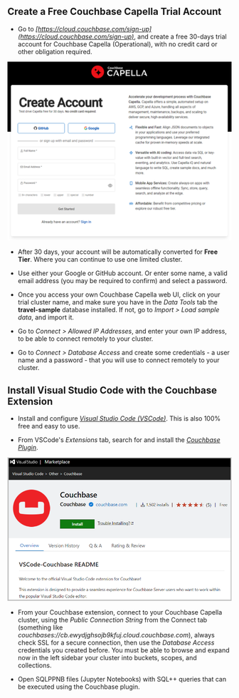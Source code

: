 ## Create a Free Couchbase Capella Trial Account

* Go to *[https://cloud.couchbase.com/sign-up](https://cloud.couchbase.com/sign-up)*, and create a free 30-days trial account for Couchbase Capella (Operational), with no credit card or other obligation required.  

![Couchbase Capella Trial](../../.images/couchbase-capella.png)

* After 30 days, your account will be automatically converted for **Free Tier**. Where you can continue to use one limited cluster.

* Use either your Google or GitHub account. Or enter some name, a valid email address (you may be required to confirm) and select a password.  

* Once you access your own Couchbase Capella web UI, click on your trial cluster name, and make sure you have in the *Data Tools* tab the **travel-sample** database installed. If not, go to *Import > Load sample data*, and import it.  

* Go to *Connect > Allowed IP Addresses*, and enter your own IP address, to be able to connect remotely to your cluster.  

* Go to *Connect > Database Access* and create some credentials - a user name and a password - that you will use to connect remotely to your cluster.  

## Install Visual Studio Code with the Couchbase Extension

* Install and configure [*Visual Studio Code (VSCode)*](https://code.visualstudio.com/). This is also 100% free and easy to use.  

* From VSCode's *Extensions* tab, search for and install the [*Couchbase Plugin*](https://www.couchbase.com/blog/couchbase-visual-studio-code/).  

![Couchbase Plugin for VSCode](../../.images/couchbase-plugin.png)

* From your Couchbase extension, connect to your Couchbase Capella cluster, using the *Public Connection String* from the Connect tab (something like *couchbases://cb.ewydjghsojb9kfuj.cloud.couchbase.com*), always check SSL for a secure connection, then use the *Database Access* credentials you created before. You must be able to browse and expand now in the left sidebar your cluster into buckets, scopes, and collections.  

 * Open SQLPPNB files (Jupyter Notebooks) with SQL++ queries that can be executed using the Couchbase plugin.
